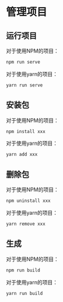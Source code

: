 # 管理项目

## 运行项目

对于使用NPM的项目：

```bash
npm run serve
```

对于使用yarn的项目：

```bash
yarn run serve
```

## 安装包

对于使用NPM的项目：

```bash
npm install xxx
```

对于使用yarn的项目：

```bash
yarn add xxx
```

## 删除包

对于使用NPM的项目：

```bash
npm uninstall xxx
```

对于使用yarn的项目：

```bash
yarn remove xxx
```

## 生成

对于使用NPM的项目：

```bash
npm run build
```

对于使用yarn的项目：

```bash
yarn run build
```

